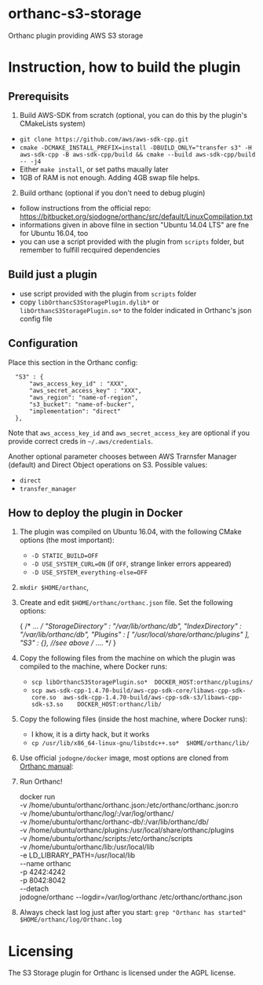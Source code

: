 # orthanc-s3-storage

Orthanc plugin providing AWS S3 storage

# Instruction, how to build the plugin

## Prerequisits
1. Build AWS-SDK from scratch (optional, you can do this by the plugin's CMakeLists system)
  - `git clone https://github.com/aws/aws-sdk-cpp.git`
  - `cmake -DCMAKE_INSTALL_PREFIX=install -DBUILD_ONLY="transfer s3" -H aws-sdk-cpp -B aws-sdk-cpp/build && cmake --build aws-sdk-cpp/build -- -j4`
  - Either `make install`, or set paths maually later
  - 1GB of RAM is not enough. Adding 4GB swap file helps.

2. Build orthanc (optional if you don't need to debug plugin)
  - follow instructions from the official repo: https://bitbucket.org/sjodogne/orthanc/src/default/LinuxCompilation.txt
  - informations given in above filne in section "Ubuntu 14.04 LTS" are fne for Ubuntu 16.04, too
  - you can use a script provided with the plugin from `scripts` folder, but remember to fulfill recquired dependencies

## Build just a plugin
  - use script provided with the plugin from `scripts` folder
  - copy `libOrthancS3StoragePlugin.dylib*` or `libOrthancS3StoragePlugin.so*` to the folder indicated in Orthanc's json config file


## Configuration

Place this section in the Orthanc config:

```
  "S3" : {
      "aws_access_key_id" : "XXX",
      "aws_secret_access_key" : "XXX",
      "aws_region": "name-of-region",
      "s3_bucket": "name-of-bucker",
      "implementation": "direct"
  },
```

Note that `aws_access_key_id` and `aws_secret_access_key` are optional if you provide correct creds in `~/.aws/credentials`.

Another optional parameter chooses between AWS Trarnsfer Manager (default) and Direct Object operations on S3. 
Possible values:
 - `direct`
 - `transfer_manager`


## How to deploy the plugin in Docker
1. The plugin was compiled on Ubuntu 16.04, with the following CMake options (the most important): 
   - `-D STATIC_BUILD=OFF`
   - `-D USE_SYSTEM_CURL=ON` (if `OFF`, strange linker errors appeared)
   - `-D USE_SYSTEM_everything-else=OFF`

2. `mkdir $HOME/orthanc`, 

3. Create and edit `$HOME/orthanc/orthanc.json` file. Set the following options:

    { /* ... */
    "StorageDirectory" : "/var/lib/orthanc/db",
    "IndexDirectory" : "/var/lib/orthanc/db",
    "Plugins" : [ "/usr/local/share/orthanc/plugins" ],
    "S3" : {}, //see above
    /* .... */
    }

3. Copy the following files from the machine on which the plugin was compiled to the machine, where Docker runs:
   - `scp libOrthancS3StoragePlugin.so*  DOCKER_HOST:orthanc/plugins/`
   - `scp aws-sdk-cpp-1.4.70-build/aws-cpp-sdk-core/libaws-cpp-sdk-core.so  aws-sdk-cpp-1.4.70-build/aws-cpp-sdk-s3/libaws-cpp-sdk-s3.so    DOCKER_HOST:orthanc/lib/`

   
4. Copy the following files (inside the host machine, where Docker runs):
   - I khow, it is a dirty hack, but it works
   - `cp /usr/lib/x86_64-linux-gnu/libstdc++.so*  $HOME/orthanc/lib/`

5. Use official `jodogne/docker` image, most options are cloned from [Orthanc manual](http://book.orthanc-server.com/users/docker.html):

6. Run Orthanc!

    docker run \
    -v /home/ubuntu/orthanc/orthanc.json:/etc/orthanc/orthanc.json:ro \
    -v /home/ubuntu/orthanc/log/:/var/log/orthanc/ \
    -v /home/ubuntu/orthanc/orthanc-db/:/var/lib/orthanc/db/ \
    -v /home/ubuntu/orthanc/plugins:/usr/local/share/orthanc/plugins \
    -v /home/ubuntu/orthanc/scripts:/etc/orthanc/scripts \
    -v /home/ubuntu/orthanc/lib:/usr/local/lib \
    -e LD_LIBRARY_PATH=/usr/local/lib \
    --name orthanc \
    -p 4242:4242 \
    -p 8042:8042   \
    --detach \
    jodogne/orthanc  --logdir=/var/log/orthanc /etc/orthanc/orthanc.json

7. Always check last log just after you start:  `grep "Orthanc has started" $HOME/orthanc/log/Orthanc.log` 


# Licensing
The S3 Storage plugin for Orthanc is licensed under the AGPL license. 
